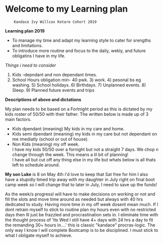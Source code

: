 # Welcome to my Learning plan

        Kandace Ivy Willcox Kotare Cohort 2019
<strong> Learning plan 2019</strong>

- To manage my time and adapt my learning           style to cater for srengths and                 limitations.
- To introduce more routine and focus to the daily, wekly, and future obligatins I
                have in my life. 
   
*Things i need to consider* 

  1) Kids -depndant and non dependant times.
   2) School Hours obligation min- 40 pwk.
    3) work.
     4) pesonal bs eg washing.
      5) School holidays.
       6) Birthdays.
        7) Unplanned events.
         8) Sleep.
          9) Planned future events and trips 

       
**Descriptions of above and dictations**

   My plan needs to be based on a Fortnight period as this is dictated by my kids roster of 50/50 with their father. The written below is made up of 3 main factors. 
   - Kids dpendant (meaning) My kids in my care and home.
   - Kids semi dpendant (meaning) my kids in my care but not dependant on me imediatly (school or out of house). 
   - Non Kids (meaning) my off week.  
   I have my kids 50/50 over a fornight but not a straight 7 days. We chop n change through the week. This means a lil bit of planning!  
   I have all but cut off any thing else in my life but whats below is all thats left to schedule around.
     
 **My son Luke** is 8 on May 4th i'd love to keep that Sat free for him I also have a stupidly timed trip away with my daughter in July right on final boot camp week so I will change that to later in July, I need to save up the funds! 
 
 As the week/s progressI will have to make decisions on working or not and fill the slots and move time around as needed but always with 40 hrs dedicated to study. Having more time in my off week dosent mean much. If I dont retrain myself to stick to routine plan my hours even with no restricted days then Ill just be frazzled and procrastination sets in. I eliminate time with the thought process of 'Its Wed I still have 4+ days with 24 hrs a day to fit the remanding 30+ hours in....' this is classic "kandace" procras-logic. The only way I know I will complete Bootcamp is to be disciplined. I must stick to what I obligate myself to achieve. 




    
